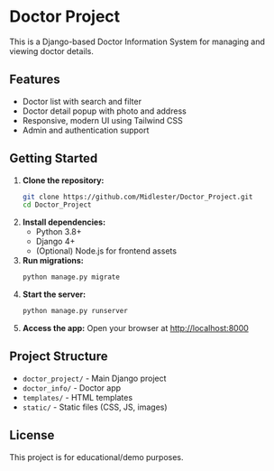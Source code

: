 # Doctor Project

This is a Django-based Doctor Information System for managing and viewing doctor details.

## Features
- Doctor list with search and filter
- Doctor detail popup with photo and address
- Responsive, modern UI using Tailwind CSS
- Admin and authentication support

## Getting Started

1. **Clone the repository:**
   ```bash
   git clone https://github.com/Midlester/Doctor_Project.git
   cd Doctor_Project
   ```
2. **Install dependencies:**
   - Python 3.8+
   - Django 4+
   - (Optional) Node.js for frontend assets
3. **Run migrations:**
   ```bash
   python manage.py migrate
   ```
4. **Start the server:**
   ```bash
   python manage.py runserver
   ```
5. **Access the app:**
   Open your browser at [http://localhost:8000](http://localhost:8000)

## Project Structure
- `doctor_project/` - Main Django project
- `doctor_info/` - Doctor app
- `templates/` - HTML templates
- `static/` - Static files (CSS, JS, images)

## License
This project is for educational/demo purposes.
